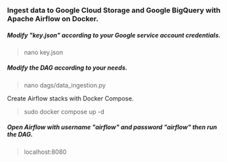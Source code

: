 ### Ingest data to Google Cloud Storage and Google BigQuery with Apache Airflow on Docker.

##### Modify "key.json" according to your Google service account credentials.
> nano key.json

##### Modify the DAG according to your needs.
> nano dags/data_ingestion.py

Create Airflow stacks with Docker Compose.
> sudo docker compose up -d

##### Open Airflow with username "airflow" and password "airflow" then run the DAG.
> localhost:8080
